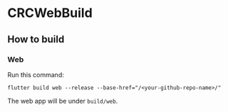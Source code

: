 # CRCWebBuild

## How to build

### Web

Run this command:

```
flutter build web --release --base-href="/<your-github-repo-name>/"
```

The web app will be under `build/web`.